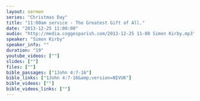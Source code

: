 ```yaml
---
layout: sermon
series: "Christmas Day"
title: "11:00am service - The Greatest Gift of All."
date: "2013-12-25 11:00:00"
audio: "http://media.coggesparish.com/2013-12-25 11-00 Simon Kirby.mp3"
speaker: "Simon Kirby"
speaker_info: ""
duration: "19"
youtube_videos: [""]
slides: [""]
files: [""]
bible_passages: ["1John 4:7-16"]
bible_links: ["1John 4:7-16&amp;version=NIVUK"]
bible_videos: [""]
bible_videos_links: [""]
---
```

